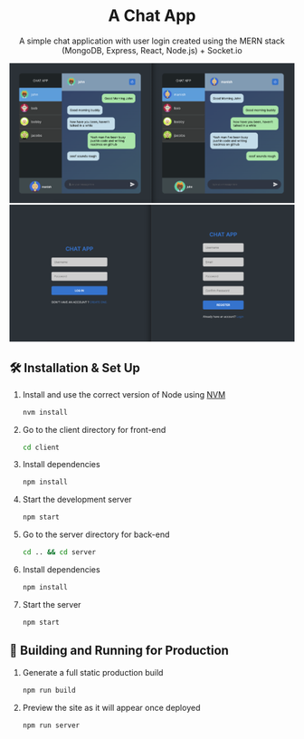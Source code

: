 <h1 align="center">
  A Chat App
</h1>
<p align="center">
  A simple chat application  with user login created using the MERN stack (MongoDB, Express, React, Node.js) + Socket.io
</p>

<div align="center">
  <img width="600px" src="https://github.com/manish-bhandari/chat-app-mern/blob/main/images/chat.png?raw=true"/>
  <img width="600px" src="https://github.com/manish-bhandari/chat-app-mern/blob/main/images/login-register.png?raw=true"/>
</div>

## 🛠 Installation & Set Up

1. Install and use the correct version of Node using [NVM](https://github.com/nvm-sh/nvm)

   ```sh
   nvm install
   ```
2. Go to the client directory for front-end
   ```sh
   cd client
   ```
3. Install dependencies
   ```sh
   npm install
   ```

4. Start the development server

   ```sh
   npm start
   ```
   
5. Go to the server directory for back-end
   ```sh
   cd .. && cd server
   ```
   
6. Install dependencies
   ```sh
   npm install
   ```
   
 7. Start the server
    ```sh
    npm start
    ```

## 🚀 Building and Running for Production

1. Generate a full static production build

   ```sh
   npm run build
   ```

1. Preview the site as it will appear once deployed

   ```sh
   npm run server
   ```
